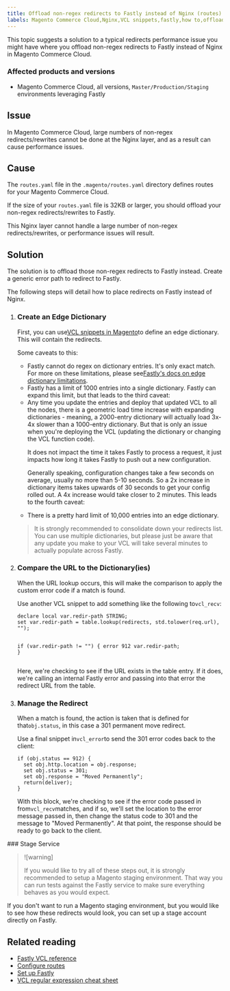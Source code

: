```yaml
---
title: Offload non-regex redirects to Fastly instead of Nginx (routes)
labels: Magento Commerce Cloud,Nginx,VCL snippets,fastly,how to,offload,performance,redirects,regex,routes
---
```


This topic suggests a solution to a typical redirects performance issue you might have where you offload non-regex redirects to Fastly instead of Nginx in Magento Commerce Cloud.

### Affected products and versions

* Magento Commerce Cloud, all versions, `Master/Production/Staging` environments leveraging Fastly

<h2 id="google-analytics-disables-when-deployed">Issue</h2>

In Magento Commerce Cloud, large numbers of non-regex redirects/rewrites cannot be done at the Nginx layer, and as a result can cause performance issues.

## Cause

The `routes.yaml` file in the `.magento/routes.yaml` directory defines routes for your Magento Commerce Cloud.

If the size of your `routes.yaml` file is 32KB or larger, you should offload your non-regex redirects/rewrites to Fastly.

This Nginx layer cannot handle a large number of non-regex redirects/rewrites, or performance issues will result.

## Solution

The solution is to offload those non-regex redirects to Fastly instead. Create a generic error path to redirect to Fastly.

The following steps will detail how to place redirects on Fastly instead of Nginx.

<ol><li>
<h3>Create an Edge Dictionary</h3>
<p>First, you can use<a href="https://devdocs.magento.com/guides/v2.3/cloud/cdn/cloud-vcl-custom-snippets.html">VCL snippets in Magento</a>to define an edge dictionary. This will contain the redirects.</p>
<p>Some caveats to this:</p>
<ul>
<li>Fastly cannot do regex on dictionary entries. It's only exact match. For more on these limitations, please see<a href="https://docs.fastly.com/guides/edge-dictionaries/about-edge-dictionaries#limitations-and-considerations">Fastly's docs on edge dictionary limitations</a>.</li>
<li>Fastly has a limit of 1000 entries into a single dictionary. Fastly can expand this limit, but that leads to the third caveat:</li>
<li>Any time you update the entries and deploy that updated VCL to all the nodes, there is a geometric load time increase with expanding dictionaries - meaning, a 2000-entry dictionary will actually load 3x-4x slower than a 1000-entry dictionary. But that is only an issue when you're deploying the VCL (updating the dictionary or changing the VCL function code).<p>It does not impact the time it takes Fastly to process a request, it just impacts how long it takes Fastly to push out a new configuration.</p>
<p>Generally speaking, configuration changes take a few seconds on average, usually no more than 5-10 seconds. So a 2x increase in dictionary items takes upwards of 30 seconds to get your config rolled out. A 4x increase would take closer to 2 minutes. This leads to the fourth caveat:</p>
</li>
<li>There is a pretty hard limit of 10,000 entries into an edge dictionary.</li>
</ul>
<div class="info"><blockquote>It is strongly recommended to consolidate down your redirects list. You can use multiple dictionaries, but please just be aware that any update you make to your VCL will take several minutes to actually populate across Fastly.</blockquote></div>
</li><li>
<h3>Compare the URL to the Dictionary(ies)</h3>
<p>When the URL lookup occurs, this will make the comparison to apply the custom error code if a match is found.</p>
<p>Use another VCL snippet to add something like the following to<code class="language-php">vcl_recv</code>:</p>
<pre><code class="language-php">declare local var.redir-path STRING;
set var.redir-path = table.lookup(redirects, std.tolower(req.url), "");

if (var.redir-path != "") {
  error 912 var.redir-path;
}</code></pre>
<p>Here, we're checking to see if the URL exists in the table entry. If it does, we're calling an internal Fastly error and passing into that error the redirect URL from the table.</p>
</li><li>
<h3>Manage the Redirect</h3>
<p>When a match is found, the action is taken that is defined for that<code class="language-php">obj.status</code>, in this case a 301 permanent move redirect.</p>
<p>Use a final snippet in<code class="language-php">vcl_error</code>to send the 301 error codes back to the client:</p>
<pre><code class="language-php">if (obj.status == 912) {
  set obj.http.location = obj.response;
  set obj.status = 301;
  set obj.response = "Moved Permanently";
  return(deliver);
}</code></pre>
<p>With this block, we're checking to see if the error code passed in from<code class="language-php">vcl_recv</code>matches, and if so, we'll set the location to the error message passed in, then change the status code to 301 and the message to "Moved Permanently". At that point, the response should be ready to go back to the client.</p>
</li></ol>
### Stage Service

>![warning]
>
>If you would like to try all of these steps out, it is strongly recommended to setup a Magento staging environment. That way you can run tests against the Fastly service to make sure everything behaves as you would expect.

If you don't want to run a Magento staging environment, but you would like to see how these redirects would look, you can set up a stage account directly on Fastly.

## Related reading

* [Fastly VCL reference](https://docs.fastly.com/vcl/)
* [Configure routes](https://devdocs.magento.com/guides/v2.3/cloud/project/project-conf-files_routes.html)
* [Set up Fastly](https://devdocs.magento.com/guides/v2.3/cloud/cdn/configure-fastly.html)
* [VCL regular expression cheat sheet](https://docs.fastly.com/en/guides/vcl-regular-expression-cheat-sheet)

